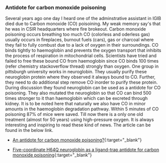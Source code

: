### Antidote for carbon monoxide poisoning

Several years ago one day I heard one of the adminstrative assistant in IGIB died due to Carbon monoxide (CO) poisoining. My weak memory say's that he was in CSIR headquarters where fire brokeout. Carbon monoxide poisoning occurs breathing too much CO (colorless and oderless gas) usually occurs in fireplaces, burnout fuels (cars), gas or charcoal where they fail to fully combust due to a lack of oxygen in their surroundings. CO binds tightly to haemoglobin and prevents the oxygen transport that inhibits the process of respiration in mitochondrial cells. Scientists have tried and failed to free these bound CO from haemoglobin since CO binds 100 times (refer chemistry stackoverflow thread) strongly than oxygen. One group in pittsburgh university works in neuroglobin. They usually purify these neuroglobin protein where they observed it always bound to CO. Further, they need to do additional step remove CO inorder to purify these protein. During discussion they found neuroglobin can be used  as a antidote for CO poisoning. They also mutated the neuroglobin so that CO can bind 500 times stronger to it than haemoglobin which can be excreted through kidney. It is to be noted here that naturally we also have CO in minor amounts in the haemoglobin degradation pathway. Within 5 minutes of CO poisoning 87% of mice were saved. Till now there is a only one old treatment (almost for 50 years) using high-pressure oxygen. It is always interesting and inspiring to read these kind of news. The article can be found in the below link.

 - [An antidote for carbon monoxide poisoning?](http://www.sciencemag.org/news/2016/12/antidote-carbon-monoxide-poisoning){:target="_blank"}

 - [Five-coordinate H64Q neuroglobin as a ligand-trap antidote for carbon monoxide poisoning](http://stm.sciencemag.org/content/8/368/368ra173){:target="_blank"}
